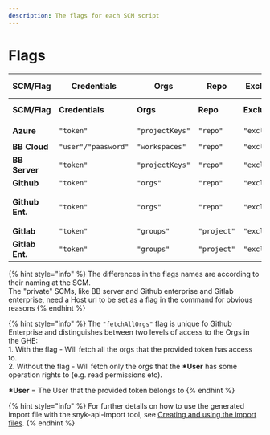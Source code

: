 ```yaml
---
description: The flags for each SCM script
---
```


# Flags

| SCM/Flag        | Credentials         | Orgs            | Repo        | Exclusion File Path     | Json     | Skip Snyk monitored repos     | Import file folder path     | Repo type for import file     | Additional flags                                |
| --------------- | ------------------- | --------------- | ----------- | ----------------------- | -------- | ----------------------------- | --------------------------- | ----------------------------- | ----------------------------------------------- |
| **SCM/Flag**    | **Credentials**     | **Orgs**        | **Repo**    | **Exclusion File Path** | **Json** | **Skip Snyk monitored repos** | **Import file folder path** | **Repo type for import file** | **Additional flags**                            |
| **Azure**       | `"token"`           | `"projectKeys"` | `"repo"`    | `"exclusionFilePath"`   | `"json"` | `"skipSnykMonitoredRepos"`    | `"importConfDir"`           | `"importFileRepoType"`        | `"org" [required]`                              |
| **BB Cloud**    | `"user"/"paasword"` | `"workspaces"`  | `"repo"`    | `"exclusionFilePath"`   | `"json"` | `"skipSnykMonitoredRepos"`    | `"importConfDir"`           | `"importFileRepoType"`        |                                                 |
| **BB Server**   | `"token"`           | `"projectKeys"` | `"repo"`    | `"exclusionFilePath"`   | `"json"` | `"skipSnykMonitoredRepos"`    | `"importConfDir"`           | `"importFileRepoType"`        | `"url" [required]`                              |
| **Github**      | `"token"`           | `"orgs"`        | `"repo"`    | `"exclusionFilePath"`   | `"json"` |      |           |         |                                                 |
| **Github Ent.** | `"token"`           | `"orgs"`        | `"repo"`    | `"exclusionFilePath"`   | `"json"` |     |           |         | `"url" [required], "fetchAllOrgs" [optional]**` |
| **Gitlab**      | `"token"`           | `"groups"`      | `"project"` | `"exclusionFilePath"`   | `"json"` |     |            |         |                                           |
| **Gitlab Ent.** | `"token"`           | `"groups"`      | `"project"` | `"exclusionFilePath"`   | `"json"` |     |            |        | `"url" [required]`                              |

{% hint style="info" %}
The differences in the flags names are according to their naming at the SCM.\
The "private" SCMs, like BB server and Github enterprise and Gitlab enterprise, need a Host url to be set as a flag in the command for obvious reasons
{% endhint %}

{% hint style="info" %}
The `"fetchAllOrgs"` flag is unique fo Github Enterprise and distinguishes between two levels of access to the Orgs in the GHE:\
1\. With the flag - Will fetch all the orgs that the provided token has access to.\
2\. Without the flag - Will fetch only the orgs that the **\*User** has some operation rights to (e.g. read permissions etc).

**\*User** = The User that the provided token belongs to
{% endhint %}

{% hint style="info" %}
For further details on how to use the generated import file with the snyk-api-import tool, see [Creating and using the import files](creating-and-using-the-import-files.md).
{% endhint %}

